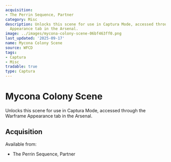 ```yaml
---
acquisition:
- The Perrin Sequence, Partner
category: Misc
description: Unlocks this scene for use in Captura Mode, accessed through the Warframe
  Appearance tab in the Arsenal.
image: ../images/mycona-colony-scene-06bf463ff0.png
last_updated: '2025-09-17'
name: Mycona Colony Scene
source: WFCD
tags:
- Captura
- Misc
tradable: true
type: Captura
---
```


# Mycona Colony Scene

Unlocks this scene for use in Captura Mode, accessed through the Warframe Appearance tab in the Arsenal.

## Acquisition

Available from:
- The Perrin Sequence, Partner

